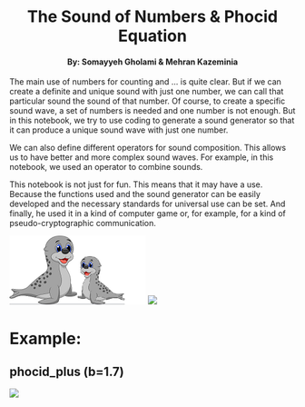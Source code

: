 <div>
    <h1 align="center">The Sound of Numbers & Phocid Equation</h1>
    <h4 align="center">By: Somayyeh Gholami & Mehran Kazeminia</h4>
</div>

The main use of numbers for counting and ... is quite clear. But if we can create a definite and unique sound with just one number, we can call that particular sound the sound of that number. Of course, to create a specific sound wave, a set of numbers is needed and one number is not enough. But in this notebook, we try to use coding to generate a sound generator so that it can produce a unique sound wave with just one number.

We can also define different operators for sound composition. This allows us to have better and more complex sound waves. For example, in this notebook, we used an operator to combine sounds.

This notebook is not just for fun. This means that it may have a use. Because the functions used and the sound generator can be easily developed and the necessary standards for universal use can be set. And finally, he used it in a kind of computer game or, for example, for a kind of pseudo-cryptographic communication.

<img src="https://raw.githubusercontent.com/MehranKazeminia/Sound-of-Numbers/main/phocid106.png">

<img src="https://www.kaggleusercontent.com/kf/80038646/eyJhbGciOiJkaXIiLCJlbmMiOiJBMTI4Q0JDLUhTMjU2In0..We0cNCJbRPYOEwDHQaNrLg.BtR04TVe2Wx7XbosppoN-9Rbr7gMT7kF9BKnVGb4kLCyiu_Mg5ktCjTwoWqGtXnQumyPLLNYiXTgHPw--zFlC4qHmcI3TcokMFHBQc6FHYf36jO8G4T6wsjbFigKvzPe_LQFKu54R6E4qXVhQ_2Ln5ujFN_5sOzsA_hVwG-fktWCzgVj2wQ_ZwryP0fLF12yRcnz2XqiPrzzhmzXQ99WsUwQKfVfqS7-JOqKRj3u9xPEJx_KR97QHnQmjg4IeFJxq4S3k15grzpTX8YidIrQPhV9rDjLxj7-abNmSX1rNrsV0FEX489S3IHvXzvWsGDQIcT6OpIgeQUpBQhzgtAaC_I0Wqz4cIxrtxbNSGWB7sGakBo1tkmOtMOpr0_Wv7mvZzME0ZDhAwA-tQX75TEM-KrGVAF9Cmma3KBw7vCtxdJxOhYUCcIXcpm1lmroAS_ANKuB1Ip6kpXdAN2pg5ltHEeBCqprrz-Hwx6FgyGd57FQRvg1QLm-P-tnY2sClcEjrQRyvVeVLs7rRFmsp7PCNmg0qkftjja2xFQbX_ie6gsqpoHvWiYSfqk-ngFJzyZsezCgZdIGR6Pv3l_vSvb4Chl-yzloPfMeIdGiJf3eBXth2UyvgwFqDHeS1bO8PdmWnvUNpvcocX_0tfoxPNaDF7CrlN1mATOgyav0mmox13695Vt-WqLoJytUZEJ1xnwP.YUlYyO5K-nwQ7bOsij2D5A/A_phocid_diagram.png">

# Example:
## phocid_plus (b=1.7)

<img src="https://www.kaggleusercontent.com/kf/80038646/eyJhbGciOiJkaXIiLCJlbmMiOiJBMTI4Q0JDLUhTMjU2In0..5XrlDjAn0Zt9xYSG43eSiA.43UmL-J88IM4sQXNH0nDBN50D2OQXISN6y17m_LBvZSqtGShgATLRmWJw9YRxjjGhHjQLVQVoy3aYA_iqDczMOqLhqD0jVmypnbTswXtIV_Z6bEJrvdVOWeIU7mJUohUqUJb9Oz7UHE6QmR0vKt6fZiqFk9iulB2mNoupQzE-pgoQg2r_-qB2F1x1IeXXqDjgX_BMjw5M6n5X7ehEdZ_EI-8ASIi2lqbk9cfoLaDlm1XZRY1NN40cYmgH0QX_fxUyFcm_M7B05GuZXE25dwOpV34cKSfT7BS-J0g1vf_bDvwZQvehlcOMIZBUB_yRnj7k2ULg7yYM6m0Xf-dZJkmL8EcnXg7FS8_u3pD-9HSFNYH3BbBRVRfGyZpSPlkHEFxAMD-UbM3p3o9cGzf5MehgZJkJuASbbxwqspJCU3U8UC5PzkecJW--lEGOxJVuEM_O6MWV1fgezCdzvL-yx_8ztTJ7379ez-G6XYEIWO9YLv0X0hho7ac3PErroia8aZd4FpcvY-79cBv9DfApuGPzzpdzx0EXlAH7fOeHEU4-q5os9X0VVyPkkC4_HQ7j23Lt6ATZYRD0USP00Ie17hg7X0kg68duFNe_VU6p8ec7yBu5dj_wJajrN40Trnwg5A-kJ4BxZQjdUhsLdBz4hclJ0kC4akTxBkTU8XY7IdMMu-v6onfx8a2M7GPzyPvhJUM.kfjfBCKLczhs1hbn1elmGg/diagram_plus_1017.png">

